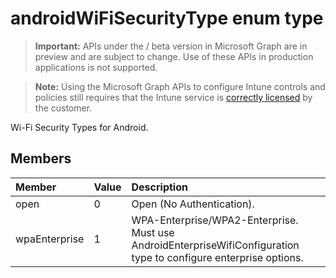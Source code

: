 ﻿# androidWiFiSecurityType enum type

> **Important:** APIs under the / beta version in Microsoft Graph are in preview and are subject to change. Use of these APIs in production applications is not supported.

> **Note:** Using the Microsoft Graph APIs to configure Intune controls and policies still requires that the Intune service is [correctly licensed](https://go.microsoft.com/fwlink/?linkid=839381) by the customer.

Wi-Fi Security Types for Android.
## Members
|Member|Value|Description|
|:---|:---|:---|
|open|0|Open (No Authentication).|
|wpaEnterprise|1|WPA-Enterprise/WPA2-Enterprise. Must use AndroidEnterpriseWifiConfiguration type to configure enterprise options.|



